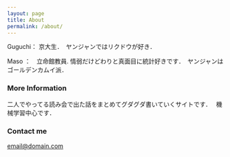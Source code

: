 ```yaml
---
layout: page
title: About
permalink: /about/
---
```




Guguchi： 京大生．　ヤンジャンではリクドウが好き．


Maso ：　立命館教員. 情弱だけどわりと真面目に統計好きです．　ヤンジャンはゴールデンカムイ派．

### More Information


二人でやってる読み会で出た話をまとめてグダグダ書いていくサイトです．　
機械学習中心です．



### Contact me

[email@domain.com](mailto:email@domain.com)
